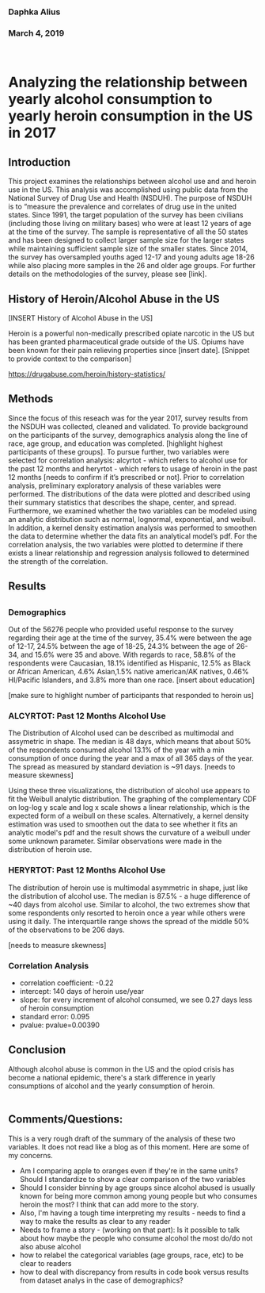 <head>
<h3>Daphka Alius</h3>
<h3>March 4, 2019</h3>
<br>

<h1>Analyzing the relationship between yearly alcohol consumption to yearly heroin consumption in the US in 2017</h1>
</head>

<h2>Introduction</h2>

This project examines the relationships between alcohol use and and heroin use in the US. This analysis was accomplished using public data from the National Survey of Drug Use and Health (NSDUH). The purpose of NSDUH is to “measure the prevalence and correlates of drug use in the united states. Since 1991, the target population of the survey has been civilians (including those living on military bases) who were at least 12 years of age at the time of the survey. The sample is representative of all the 50 states and has been designed to collect larger sample size for the larger states while maintaining sufficient sample size of the smaller states. Since 2014, the survey has oversampled youths aged 12-17 and young adults age 18-26 while also placing more samples in the 26 and older age groups. For further details on the methodologies of the survey, please see [link].

<h2>History of Heroin/Alcohol Abuse in the US</h2>

[INSERT History of Alcohol Abuse in the US]

Heroin is a powerful non-medically prescribed opiate narcotic in the US but has been granted pharmaceutical grade outside of the US. Opiums have been known for their pain relieving properties since [insert date]. 
[Snippet to provide context to the comparison]

<https://drugabuse.com/heroin/history-statistics/>


<h2>Methods</h2>

Since the focus of this reseach was for the year 2017, survey results from the NSDUH was collected, cleaned and validated. To provide background on the participants of the survey, demographics analysis along the line of race, age group, and education was completed. [highlight highest participants of these groups]. To pursue further, two variables were selected for correlation analysis: alcyrtot - which refers to alcohol use for the past 12 months and heryrtot - which refers to usage of heroin in the past 12 months [needs to confirm if it’s prescribed or not]. Prior to correlation analysis, preliminary exploratory analysis of these variables were performed. The distributions of the data were plotted and described using their summary statistics that describes the shape, center, and spread. Furthermore, we examined whether the two variables can be modeled using an analytic distribution such as normal, lognormal, exponential, and weibull. In addition, a kernel density estimation analysis was performed to smoothen the data to determine whether the data fits an analytical model’s pdf. For the correlation analysis, the two variables were plotted to determine if there exists a linear relationship and regression analysis followed to determined the strength of the correlation.

<h2>Results<h2>
<h3>Demographics</h3>
Out of the 56276 people who provided useful response to the survey regarding their age at the time of the survey, 35.4% were between the age of 12-17, 24.5% between the age of 18-25, 24.3% between the age of 26-34, and 15.6% were 35 and above.
With regards to race, 58.8% of the respondents were Caucasian, 18.1% identified as Hispanic, 12.5% as Black or African American, 4.6% Asian,1.5% native american/AK natives, 0.46% HI/Pacific Islanders, and 3.8% more than one race. 
[insert about education]


[make sure to highlight number of participants that responded to heroin us]
<h3>ALCYRTOT: Past 12 Months Alcohol Use</h3>

The Distribution of Alcohol used can be described as multimodal and assymetric in shape. The median is 48 days, which means that about 50% of the respondents consumed alcohol 13.1% of the year with a min consumption of once during the year and a max of all 365 days of the year. The spread as measured by standard deviation is ~91 days.
[needs to measure skewness]
<br>


Using these three visualizations, the distribution of alcohol use appears to fit the Weibull analytic distribution. The graphing of the complementary CDF on log-log y scale and log x scale shows a linear relationship, which is the expected form of a weibull on these scales. Alternatively, a kernel density estimation was used to smoothen out the data to see whether it fits an analytic model's pdf and the result shows the curvature of a weibull under some unknown parameter. Similar observations were made in the distribution of heroin use.

<h3>HERYRTOT: Past 12 Months Alcohol Use</h3>

The distribution of heroin use is multimodal asymmetric in shape, just like the distribution of alcohol use. The median is 87.5% -  a huge difference of ~40 days from alcohol use. Similar to alcohol, the two extremes show that some respondents only resorted to heroin once a year while others were using it daily. The interquartile range shows the spread of the middle 50% of the observations to be 206 days.

[needs to measure skewness]


<h3>Correlation Analysis</h3>
<ul>
<li>correlation coefficient: -0.22</li>
<li>intercept: 140 days of heroin use/year</li>
<li>slope: for every increment of alcohol consumed, we see 0.27 days less of heroin consumption</li>
<li>standard error: 0.095</li>
<li>pvalue: pvalue=0.00390 </li>
</ul>

<h2>Conclusion</h2>
Although alcohol abuse is common in the US and the opiod crisis has become a national epidemic, there's a stark difference in yearly consumptions of alcohol and the yearly consumption of heroin.
<br><br>


<h2>Comments/Questions: </h2>
<body>
This is a very rough draft of the summary of the analysis of these two variables. It does not read like a blog as of this moment. Here are some of my concerns. 
<ul>
<li>Am I comparing apple to oranges even if they're in the same units? Should I standardize to show a clear comparison of the two variables</li>
<li>Should I consider binning by age groups since alcohol abused is usually known for being more common among 
young people but who consumes heroin the most? I think that can add more to the story.</li>
<li>Also, I'm having a tough time interpreting my results - needs to find a way to make the results as clear to any reader</li>
<li>Needs to frame a story - (working on that part): Is it possible to talk about how maybe the people who consume alcohol the most do/do not also abuse alcohol </li>
<li>how to relabel the categorical variables (age groups, race, etc) to be clear to readers</li>
<li>how to deal with discrepancy from results in code book versus results from dataset analys in the case of demographics?</li>
</ul>
</body>